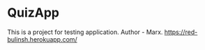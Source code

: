 # QuizApp
This is a project for testing application.
Author - Marx.
https://red-bulinsh.herokuapp.com/
